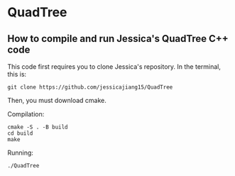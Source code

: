 # QuadTree
## How to compile and run Jessica's QuadTree C++ code

This code first requires you to clone Jessica's repository.
In the terminal, this is:
```
git clone https://github.com/jessicajiang15/QuadTree
```
Then, you must download cmake.

Compilation:
```
cmake -S . -B build
cd build
make
```

Running:
```
./QuadTree
```
